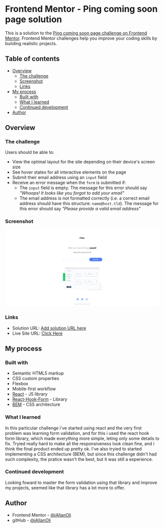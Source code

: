# Frontend Mentor - Ping coming soon page solution

This is a solution to the [Ping coming soon page challenge on Frontend Mentor](https://www.frontendmentor.io/challenges/ping-single-column-coming-soon-page-5cadd051fec04111f7b848da). Frontend Mentor challenges help you improve your coding skills by building realistic projects. 

## Table of contents

- [Overview](#overview)
  - [The challenge](#the-challenge)
  - [Screenshot](#screenshot)
  - [Links](#links)
- [My process](#my-process)
  - [Built with](#built-with)
  - [What I learned](#what-i-learned)
  - [Continued development](#continued-development)
- [Author](#author)

## Overview

### The challenge

Users should be able to:

- View the optimal layout for the site depending on their device's screen size
- See hover states for all interactive elements on the page
- Submit their email address using an `input` field
- Receive an error message when the `form` is submitted if:
	- The `input` field is empty. The message for this error should say *"Whoops! It looks like you forgot to add your email"*
	- The email address is not formatted correctly (i.e. a correct email address should have this structure: `name@host.tld`). The message for this error should say *"Please provide a valid email address"*

### Screenshot

![](./public/Screenshot.png)

### Links

- Solution URL: [Add solution URL here](https://your-solution-url.com)
- Live Site URL: [Click Here](https://ping-coming-soon-page-brown.vercel.app)

## My process

### Built with

- Semantic HTML5 markup
- CSS custom properties
- Flexbox
- Mobile-first workflow
- [React](https://reactjs.org/) - JS library
- [React-Hook-Form](https://react-hook-form.com) - Library
- [BEM](https://en.bem.info) - CSS architecture


### What I learned

In this particular challenge i've started using react and the very first problem was learning form validation, and for this i used the react hook form library, which made everything more simple, leting only some details to fix. 
Tryied really hard to make all the responsiveness look clean fine, and i think the final product ended up pretty ok. 
I've also tryied to started implementing a CSS architecture (BEM), but since this challenge didn't had such complexity, the pratice wasn't the best, but it was still a experience.

### Continued development

Looking foward to master the form validation using that library and improve my projects, seemed like that library has a lot more to offer. 

## Author

- Frontend Mentor - [@jAllanOli](https://www.frontendmentor.io/profile/jAllanOli)
- gitHub - [@jAllanOli](https://github.com/jAllanOli)